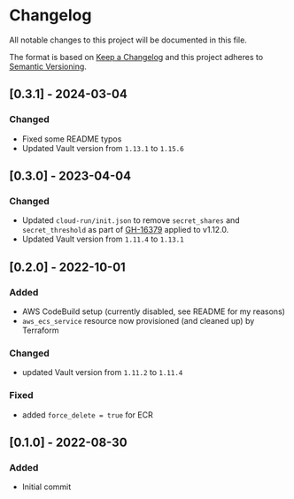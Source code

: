 # Changelog
All notable changes to this project will be documented in this file.

The format is based on [Keep a Changelog](http://keepachangelog.com/en/1.0.0/)
and this project adheres to [Semantic Versioning](http://semver.org/spec/v2.0.0.html).

## [0.3.1] - 2024-03-04
### Changed
- Fixed some README typos
- Updated Vault version from `1.13.1` to `1.15.6`

## [0.3.0] - 2023-04-04
### Changed
- Updated `cloud-run/init.json` to remove `secret_shares` and `secret_threshold` as part of [GH-16379](https://github.com/hashicorp/vault/pull/16379) applied to v1.12.0.  
- Updated Vault version from `1.11.4` to `1.13.1`

## [0.2.0] - 2022-10-01
### Added
- AWS CodeBuild setup (currently disabled, see README for my reasons)
- `aws_ecs_service` resource now provisioned (and cleaned up) by Terraform
### Changed
- updated Vault version from `1.11.2` to `1.11.4`
### Fixed
- added `force_delete = true` for ECR

## [0.1.0] - 2022-08-30
### Added
- Initial commit
